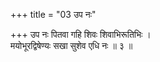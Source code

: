 +++
title = "03 उप नः"

+++
उप नः पितवा गहि शिवः शिवाभिरूतिभिः ।  
मयोभूरद्विषेण्यः सखा सुशेव एधि नः ॥ ३ ॥